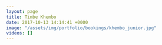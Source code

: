 ```yaml
---
layout: page
title: Timbe Khembo
date: 2017-10-13 14:14:41 +0000
image: "/assets/img/portfolio/bookings/khembo_junior.jpg"
videos: []
---
```

